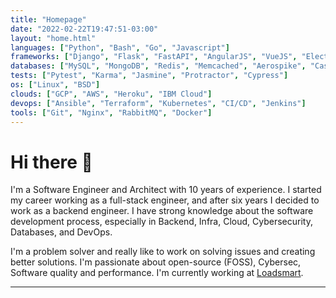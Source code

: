 ```yaml
---
title: "Homepage"
date: "2022-02-22T19:47:51-03:00"
layout: "home.html"
languages: ["Python", "Bash", "Go", "Javascript"]
frameworks: ["Django", "Flask", "FastAPI", "AngularJS", "VueJS", "Electron", "Ionic"]
databases: ["MySQL", "MongoDB", "Redis", "Memcached", "Aerospike", "Cassandra"]
tests: ["Pytest", "Karma", "Jasmine", "Protractor", "Cypress"]
os: ["Linux", "BSD"]
clouds: ["GCP", "AWS", "Heroku", "IBM Cloud"]
devops: ["Ansible", "Terraform", "Kubernetes", "CI/CD", "Jenkins"]
tools: ["Git", "Nginx", "RabbitMQ", "Docker"]
---
```


# Hi there 👋
I'm a Software Engineer and Architect with 10 years of experience. I started my career working as a full-stack engineer, and after six years I decided to work as a backend engineer. I have strong knowledge about the software development process, especially in Backend, Infra, Cloud, Cybersecurity, Databases, and DevOps.

I'm a problem solver and really like to work on solving issues and creating better solutions. I'm passionate about open-source (FOSS), Cybersec, Software quality and performance. I'm currently working at [Loadsmart](https://loadsmart.com/).

----
